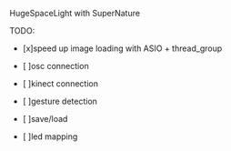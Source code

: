 HugeSpaceLight with SuperNature

TODO:
- [x]speed up image loading with ASIO + thread_group

- [ ]osc connection
- [ ]kinect connection
- [ ]gesture detection

- [ ]save/load

- [ ]led mapping
